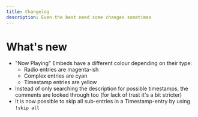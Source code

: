 ```yaml
---
title: Changelog
description: Even the best need some changes sometimes
---
```


# What's new

- "Now Playing" Embeds have a different colour depending on their type:
  - Radio entries are magenta-ish
  - Complex entries are cyan
  - Timestamp entries are yellow
- Instead of only searching the description for possible timestamps, the comments are looked through too (for lack of trust it's a bit stricter)
- It is now possible to skip all sub-entries in a Timestamp-entry by using `!skip all`
